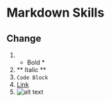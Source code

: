 # Markdown Skills #
## Change ##
1. * Bold *
2. ** Italic **
3. ``` Code Block ```
4. [Link](http://www.link.com)
5. ![alt text](http://imgur.com/a/b777x)
